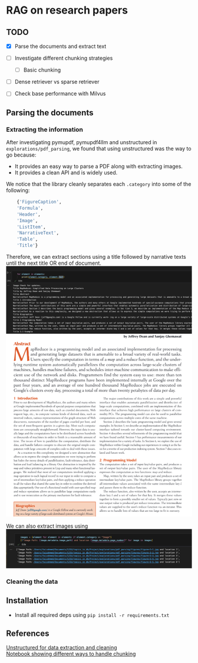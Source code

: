 # RAG on research papers

## TODO
- [x] Parse the documents and extract text
- [ ] Investigate different chunking strategies
  - [ ] Basic chunking 
- [ ] Dense retriever vs sparse retriever
- [ ] Check base performance with Milvus


## Parsing the documents
### Extracting the information
After investigating pymupdf, pymupdf4llm and unstructured in `explorations/pdf_parsing`, we found that using unstructured was the way to go because:
- It provides an easy way to parse a PDF along with extracting images.
- It provides a clean API and is widely used.

We notice that the library cleanly separates each `.category` into some of the following:
```python
    {'FigureCaption',
    'Formula',
    'Header',
    'Image',
    'ListItem',
    'NarrativeText',
    'Table',
    'Title'}
```

Therefore, we can extract sections using a title followed by narrative texts until the next title OR end of document.
![alt text](image.png)
![alt text](image-2.png)


We can also extract images using
![alt text](image-1.png)


### Cleaning the data





## Installation
- Install all required deps using `pip install -r requirements.txt`



## References
[Unstructured for data extraction and cleaning](https://docs.unstructured.io/open-source/introduction/overview)<br/>
[Notebook showing different ways to handle chunking](https://github.com/FullStackRetrieval-com/RetrievalTutorials/blob/main/tutorials/LevelsOfTextSplitting/5_Levels_Of_Text_Splitting.ipynb)